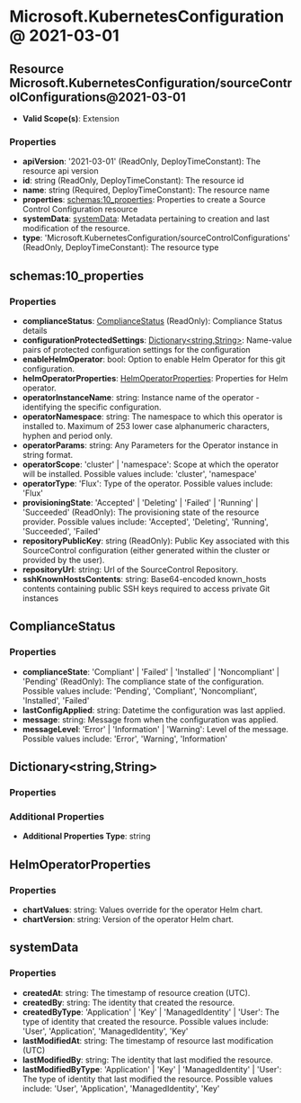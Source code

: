 # Microsoft.KubernetesConfiguration @ 2021-03-01

## Resource Microsoft.KubernetesConfiguration/sourceControlConfigurations@2021-03-01
* **Valid Scope(s)**: Extension
### Properties
* **apiVersion**: '2021-03-01' (ReadOnly, DeployTimeConstant): The resource api version
* **id**: string (ReadOnly, DeployTimeConstant): The resource id
* **name**: string (Required, DeployTimeConstant): The resource name
* **properties**: [schemas:10_properties](#schemas10properties): Properties to create a Source Control Configuration resource
* **systemData**: [systemData](#systemdata): Metadata pertaining to creation and last modification of the resource.
* **type**: 'Microsoft.KubernetesConfiguration/sourceControlConfigurations' (ReadOnly, DeployTimeConstant): The resource type

## schemas:10_properties
### Properties
* **complianceStatus**: [ComplianceStatus](#compliancestatus) (ReadOnly): Compliance Status details
* **configurationProtectedSettings**: [Dictionary<string,String>](#dictionarystringstring): Name-value pairs of protected configuration settings for the configuration
* **enableHelmOperator**: bool: Option to enable Helm Operator for this git configuration.
* **helmOperatorProperties**: [HelmOperatorProperties](#helmoperatorproperties): Properties for Helm operator.
* **operatorInstanceName**: string: Instance name of the operator - identifying the specific configuration.
* **operatorNamespace**: string: The namespace to which this operator is installed to. Maximum of 253 lower case alphanumeric characters, hyphen and period only.
* **operatorParams**: string: Any Parameters for the Operator instance in string format.
* **operatorScope**: 'cluster' | 'namespace': Scope at which the operator will be installed. Possible values include: 'cluster', 'namespace'
* **operatorType**: 'Flux': Type of the operator. Possible values include: 'Flux'
* **provisioningState**: 'Accepted' | 'Deleting' | 'Failed' | 'Running' | 'Succeeded' (ReadOnly): The provisioning state of the resource provider. Possible values include: 'Accepted', 'Deleting', 'Running', 'Succeeded', 'Failed'
* **repositoryPublicKey**: string (ReadOnly): Public Key associated with this SourceControl configuration (either generated within the cluster or provided by the user).
* **repositoryUrl**: string: Url of the SourceControl Repository.
* **sshKnownHostsContents**: string: Base64-encoded known_hosts contents containing public SSH keys required to access private Git instances

## ComplianceStatus
### Properties
* **complianceState**: 'Compliant' | 'Failed' | 'Installed' | 'Noncompliant' | 'Pending' (ReadOnly): The compliance state of the configuration. Possible values include: 'Pending', 'Compliant', 'Noncompliant', 'Installed', 'Failed'
* **lastConfigApplied**: string: Datetime the configuration was last applied.
* **message**: string: Message from when the configuration was applied.
* **messageLevel**: 'Error' | 'Information' | 'Warning': Level of the message. Possible values include: 'Error', 'Warning', 'Information'

## Dictionary<string,String>
### Properties
### Additional Properties
* **Additional Properties Type**: string

## HelmOperatorProperties
### Properties
* **chartValues**: string: Values override for the operator Helm chart.
* **chartVersion**: string: Version of the operator Helm chart.

## systemData
### Properties
* **createdAt**: string: The timestamp of resource creation (UTC).
* **createdBy**: string: The identity that created the resource.
* **createdByType**: 'Application' | 'Key' | 'ManagedIdentity' | 'User': The type of identity that created the resource. Possible values include: 'User', 'Application', 'ManagedIdentity', 'Key'
* **lastModifiedAt**: string: The timestamp of resource last modification (UTC)
* **lastModifiedBy**: string: The identity that last modified the resource.
* **lastModifiedByType**: 'Application' | 'Key' | 'ManagedIdentity' | 'User': The type of identity that last modified the resource. Possible values include: 'User', 'Application', 'ManagedIdentity', 'Key'

